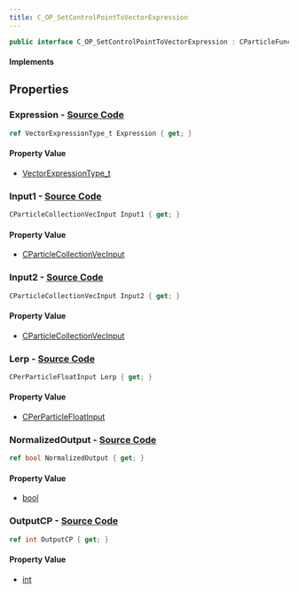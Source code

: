 ```yaml
---
title: C_OP_SetControlPointToVectorExpression
---
```


```csharp
public interface C_OP_SetControlPointToVectorExpression : CParticleFunctionPreEmission, CParticleFunctionOperator, CParticleFunction, ISchemaClass<CParticleFunction>, ISchemaClass<CParticleFunctionOperator>, ISchemaClass<CParticleFunctionPreEmission>, ISchemaClass<C_OP_SetControlPointToVectorExpression>, ISchemaField, ISchemaClass, INativeHandle
```

#### Implements

## Properties

### **Expression** - [Source Code](https://github.com/swiftly-solution/swiftlys2/blob/main/managed/src/SwiftlyS2.Generated/Schemas/Interfaces/C_OP_SetControlPointToVectorExpression.cs#L16)

```csharp
ref VectorExpressionType_t Expression { get; }
```

#### Property Value

- [VectorExpressionType_t](/docs/api/shared/schemadefinitions/vectorexpressiontype_t)

### **Input1** - [Source Code](https://github.com/swiftly-solution/swiftlys2/blob/main/managed/src/SwiftlyS2.Generated/Schemas/Interfaces/C_OP_SetControlPointToVectorExpression.cs#L20)

```csharp
CParticleCollectionVecInput Input1 { get; }
```

#### Property Value

- [CParticleCollectionVecInput](/docs/api/shared/schemadefinitions/cparticlecollectionvecinput)

### **Input2** - [Source Code](https://github.com/swiftly-solution/swiftlys2/blob/main/managed/src/SwiftlyS2.Generated/Schemas/Interfaces/C_OP_SetControlPointToVectorExpression.cs#L22)

```csharp
CParticleCollectionVecInput Input2 { get; }
```

#### Property Value

- [CParticleCollectionVecInput](/docs/api/shared/schemadefinitions/cparticlecollectionvecinput)

### **Lerp** - [Source Code](https://github.com/swiftly-solution/swiftlys2/blob/main/managed/src/SwiftlyS2.Generated/Schemas/Interfaces/C_OP_SetControlPointToVectorExpression.cs#L24)

```csharp
CPerParticleFloatInput Lerp { get; }
```

#### Property Value

- [CPerParticleFloatInput](/docs/api/shared/schemadefinitions/cperparticlefloatinput)

### **NormalizedOutput** - [Source Code](https://github.com/swiftly-solution/swiftlys2/blob/main/managed/src/SwiftlyS2.Generated/Schemas/Interfaces/C_OP_SetControlPointToVectorExpression.cs#L26)

```csharp
ref bool NormalizedOutput { get; }
```

#### Property Value

- [bool](https://learn.microsoft.com/dotnet/api/system.boolean)

### **OutputCP** - [Source Code](https://github.com/swiftly-solution/swiftlys2/blob/main/managed/src/SwiftlyS2.Generated/Schemas/Interfaces/C_OP_SetControlPointToVectorExpression.cs#L18)

```csharp
ref int OutputCP { get; }
```

#### Property Value

- [int](https://learn.microsoft.com/dotnet/api/system.int32)


